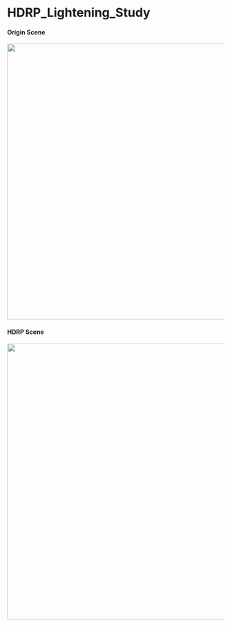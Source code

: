 # HDRP_Lightening_Study

#### Origin Scene
<img src="https://github.com/momentchan/HDRP_Lightening_Study/blob/main/Origin.PNG" width="640">

#### HDRP Scene
<img src="https://github.com/momentchan/HDRP_Lightening_Study/blob/main/HDRP.PNG" width="640">
